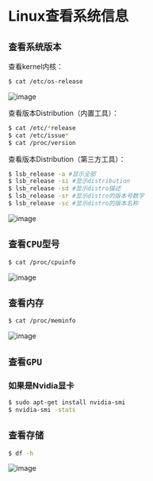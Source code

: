 # Linux查看系统信息


## `查看系统版本`

查看kernel内核：
```sh
$ cat /etc/os-release
```
![image](https://user-images.githubusercontent.com/14041622/45667212-cf053880-bb4a-11e8-9437-bafede472f44.png)

查看版本Distribution（内置工具）：
```sh
$ cat /etc/*release
$ cat /etc/issue*
$ cat /proc/version
```

查看版本Distribution（第三方工具）：
```sh
$ lsb_release -a #显示全部
$ lsb_release -si #显示distribution
$ lsb_release -sd #显示distro描述
$ lsb_release -sr #显示distro的版本号数字
$ lsb_release -sc #显示distro的版本名称
```
![image](https://user-images.githubusercontent.com/14041622/45667242-ec3a0700-bb4a-11e8-9e46-67614b176f8b.png)


## `查看CPU型号`

```sh
$ cat /proc/cpuinfo
```
![image](https://user-images.githubusercontent.com/14041622/45667317-43d87280-bb4b-11e8-9eac-dff53c2d4462.png)


## `查看内存`
```sh
$ cat /proc/meminfo
```
![image](https://user-images.githubusercontent.com/14041622/45667393-93b73980-bb4b-11e8-85fc-036f50ac4a01.png)


## `查看GPU`

### 如果是Nvidia显卡
```sh
$ sudo apt-get install nvidia-smi
$ nvidia-smi -stats
```

## `查看存储`

```sh
$ df -h
```
![image](https://user-images.githubusercontent.com/14041622/45667368-839f5a00-bb4b-11e8-85b2-79cf8107ee84.png)
